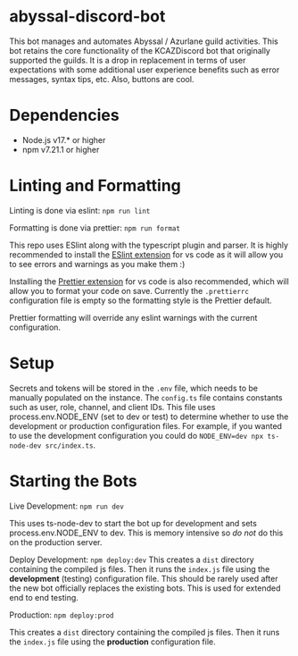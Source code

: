 # abyssal-discord-bot
This bot manages and automates Abyssal / Azurlane guild activities. This bot retains the core functionality of the KCAZDiscord bot that originally supported the guilds. It is a drop in replacement in terms of user expectations with some additional user experience benefits such as error messages, syntax tips, etc. Also, buttons are cool.

# Dependencies
- Node.js v17.* or higher
- npm v7.21.1 or higher

# Linting and Formatting
Linting is done via eslint: `npm run lint`

Formatting is done via prettier: `npm run format`

This repo uses ESlint along with the typescript plugin and parser.
It is highly recommended to install the [ESlint extension](https://marketplace.visualstudio.com/items?itemName=dbaeumer.vscode-eslint) for vs code as it will allow you to see errors and warnings as you make them :)

Installing the [Prettier extension](https://marketplace.visualstudio.com/items?itemName=esbenp.prettier-vscode#review-details) for vs code is also recommended, which will allow you to format your code on save. Currently the `.prettierrc` configuration file is empty so the formatting style is the Prettier default.

Prettier formatting will override any eslint warnings with the current configuration.

# Setup
Secrets and tokens will be stored in the `.env` file, which needs to be manually populated on the instance. The `config.ts` file contains constants such as user, role, channel, and client IDs. This file uses process.env.NODE_ENV (set to dev or test) to determine whether to use the development or production configuration files. For example, if you wanted to use the development configuration you could do `NODE_ENV=dev npx ts-node-dev src/index.ts`.

# Starting the Bots
Live Development: `npm run dev`

This uses ts-node-dev to start the bot up for development and sets process.env.NODE_ENV to dev. This is memory intensive so *do not* do this on the production server.

Deploy Development: `npm deploy:dev`
This creates a `dist` directory containing the compiled js files. Then it runs the `index.js` file using the **development** (testing) configuration file.
This should be rarely used after the new bot officially replaces the existing bots. This is used for extended end to end testing.

Production: `npm deploy:prod`

This creates a `dist` directory containing the compiled js files. Then it runs the `index.js` file using the **production** configuration file.

